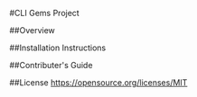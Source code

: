 #CLI Gems Project

##Overview

##Installation Instructions

##Contributer's Guide

##License
https://opensource.org/licenses/MIT